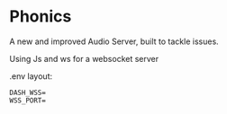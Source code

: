 # Phonics
A new and improved Audio Server, built to tackle issues.

Using Js and ws for a websocket server

.env layout:
```
DASH_WSS=
WSS_PORT=
```
